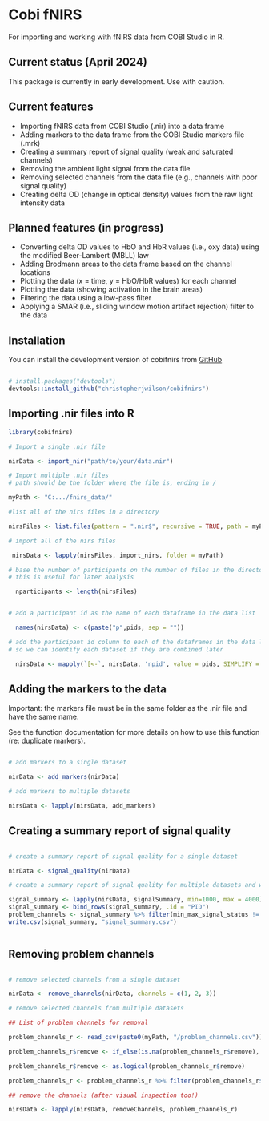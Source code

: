 Cobi fNIRS
================

For importing and working with fNIRS data from COBI Studio in R.

## Current status (April 2024)

This package is currently in early development. Use with caution.

## Current features

- Importing fNIRS data from COBI Studio (.nir) into a data frame
- Adding markers to the data frame from the COBI Studio markers file
  (.mrk)
- Creating a summary report of signal quality (weak and saturated
  channels)
- Removing the ambient light signal from the data file
- Removing selected channels from the data file (e.g., channels with
  poor signal quality)
- Creating delta OD (change in optical density) values from the raw
  light intensity data

## Planned features (in progress)

- Converting delta OD values to HbO and HbR values (i.e., oxy data)
  using the modified Beer-Lambert (MBLL) law
- Adding Brodmann areas to the data frame based on the channel locations
- Plotting the data (x = time, y = HbO/HbR values) for each channel
- Plotting the data (showing activation in the brain areas)
- Filtering the data using a low-pass filter
- Applying a SMAR (i.e., sliding window motion artifact rejection)
  filter to the data

## Installation

You can install the development version of cobifnirs from [GitHub]()

``` r

# install.packages("devtools")
devtools::install_github("christopherjwilson/cobifnirs")
```

## Importing .nir files into R

``` r
library(cobifnirs)

# Import a single .nir file

nirData <- import_nir("path/to/your/data.nir")

# Import multiple .nir files
# path should be the folder where the file is, ending in /

myPath <- "C:.../fnirs_data/"

#list all of the nirs files in a directory

nirsFiles <- list.files(pattern = ".nir$", recursive = TRUE, path = myPath)

# import all of the nirs files

 nirsData <- lapply(nirsFiles, import_nirs, folder = myPath)

# base the number of participants on the number of files in the directory
# this is useful for later analysis

  nparticipants <- length(nirsFiles)


# add a participant id as the name of each dataframe in the data list

  names(nirsData) <- c(paste("p",pids, sep = ""))

# add the participant id column to each of the dataframes in the data list,
# so we can identify each dataset if they are combined later

  nirsData <- mapply(`[<-`, nirsData, 'npid', value = pids, SIMPLIFY = FALSE)

```

## Adding the markers to the data

Important: the markers file must be in the same folder as the .nir file
and have the same name.

See the function documentation for more details on how to use this
function (re: duplicate markers).

``` r

# add markers to a single dataset

nirData <- add_markers(nirData)

# add markers to multiple datasets

nirsData <- lapply(nirsData, add_markers)
```

## Creating a summary report of signal quality

``` r

# create a summary report of signal quality for a single dataset

nirData <- signal_quality(nirData)

# create a summary report of signal quality for multiple datasets and write to a file

signal_summary <- lapply(nirsData, signalSummary, min=1000, max = 4000)
signal_summary <- bind_rows(signal_summary, .id = "PID")
problem_channels <- signal_summary %>% filter(min_max_signal_status != "ok")
write.csv(signal_summary, "signal_summary.csv")



```

## Removing problem channels

``` r

# remove selected channels from a single dataset

nirData <- remove_channels(nirData, channels = c(1, 2, 3))

# remove selected channels from multiple datasets

## List of problem channels for removal

problem_channels_r <- read_csv(paste0(myPath, "/problem_channels.csv"))

problem_channels_r$remove <- if_else(is.na(problem_channels_r$remove), 0, 1)

problem_channels_r$remove <- as.logical(problem_channels_r$remove)

problem_channels_r <- problem_channels_r %>% filter(problem_channels_r$remove == TRUE) 

## remove the channels (after visual inspection too!)

nirsData <- lapply(nirsData, removeChannels, problem_channels_r)

```

